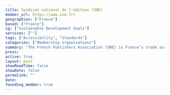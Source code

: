```yaml
---
title: Syndicat national de l'édition (SNE)
member_url: https://www.sne.fr/
geographies: ["France"]
based: ["France"]
ig: ["Sustainable Development Goals"] 
services: [""] 
tags: ["Accessibility", "Standards"]
categories: ["Membership organizations"]
summary: "The French Publishers Association (SNE) is France’s trade association of book publishers. It represents approximately 720 member companies whose combined business endeavors account for the bulk of French publishing."
press:
active: true
layout: post
showReadTime: false
showDate: false
permalink: ""
date: 
founding_member: true
---
```

